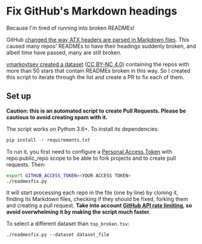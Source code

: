 # Fix GitHub's Markdown headings

Because I'm tired of running into broken READMEs!

GitHub [changed the way ATX headers are parsed in Markdown files](https://gist.github.com/vmarkovtsev/59cd7349d41cf804b9a8775388e681f8).
This caused many repos' READMEs to have their headings suddenly broken,
and albeit time have passed, many are still broken.

[vmarkovtsev created a dataset](https://gist.github.com/vmarkovtsev/59cd7349d41cf804b9a8775388e681f8)
([CC BY-NC 4.0](https://creativecommons.org/licenses/by-nc/4.0/))
containing the repos with more than 50 stars that contain READMEs broken
in this way. So I created this script to iterate through the list and
create a PR to fix each of them.

## Set up

**Caution: this is an automated script to create Pull Requests. Please
be cautious to avoid creating spam with it.**

The script works on Python 3.6+. To install its dependencies:

```bash
pip install -r requirements.txt
```

To run it, you first need to configure a [Personal Access
Token](https://github.com/settings/tokens) with repo:public_repo scope
to be able to fork projects and to create pull requests. Then:

```bash
export GITHUB_ACCESS_TOKEN=<YOUR ACCESS TOKEN>
./readmesfix.py
```

It will start processing each repo in the file (one by line) by cloning
it, finding its Markdown files, checking if they should be fixed,
forking them and creating a pull request. **Take into account [GitHub
API rate limiting](https://developer.github.com/v3/#rate-limiting), so
avoid overwhelming it by making the script much faster.**

To select a different dataset than `top_broken.tsv`:

```
./readmesfix.py --dataset dataset_file
```
